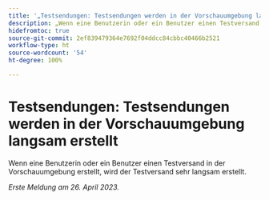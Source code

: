 ```yaml
---
title: '„Testsendungen: Testsendungen werden in der Vorschauumgebung langsam erstellt“'
description: „Wenn eine Benutzerin oder ein Benutzer einen Testversand in der Vorschauumgebung erstellt, wird der Testversand sehr langsam erstellt.“
hidefromtoc: true
source-git-commit: 2ef839479364e7692f04ddcc84cbbc40466b2521
workflow-type: ht
source-wordcount: '54'
ht-degree: 100%

---
```



# Testsendungen: Testsendungen werden in der Vorschauumgebung langsam erstellt

<!--This article is by request. Article is on WF and WFP TOCs-->

Wenn eine Benutzerin oder ein Benutzer einen Testversand in der Vorschauumgebung erstellt, wird der Testversand sehr langsam erstellt.

_Erste Meldung am 26. April 2023._

